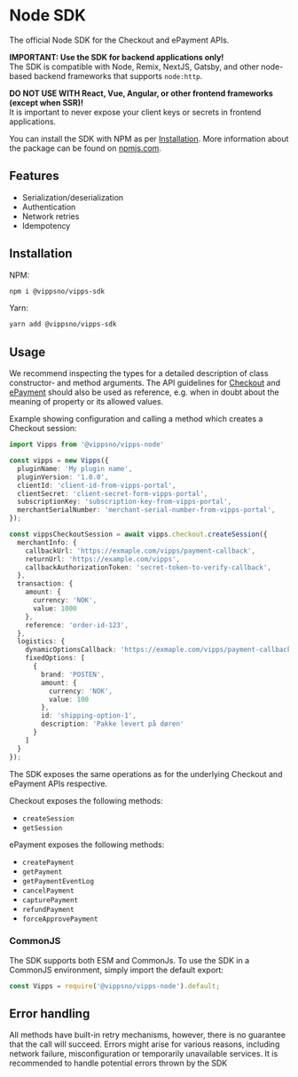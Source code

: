 <!-- START_METADATA
---
sidebar_label: Node
pagination_next: null
pagination_prev: null
---
END_METADATA -->

# Node SDK

The official Node SDK for the Checkout and ePayment APIs.

**IMPORTANT: Use the SDK for backend applications only!**\
The SDK is compatible with Node, Remix, NextJS, Gatsby, and other node-based backend frameworks that supports `node:http`.

**DO NOT USE WITH React, Vue, Angular, or other frontend frameworks (except when SSR)!**\
It is important to never expose your client keys or secrets in frontend applications.

You can install the SDK with NPM as per [Installation](#installation).
More information about the package can be found on [npmjs.com](https://www.npmjs.com/package/@vippsno/vipps-sdk).

## Features

- Serialization/deserialization
- Authentication
- Network retries
- Idempotency

## Installation

NPM:

```sh
npm i @vippsno/vipps-sdk
```

Yarn:
```sh
yarn add @vippsno/vipps-sdk
```


## Usage

We recommend inspecting the types for a detailed description of class constructor- and method arguments. The API guidelines for [Checkout](https://developer.vippsmobilepay.com/docs/APIs/checkout-) and [ePayment](https://developer.vippsmobilepay.com/docs/APIs/epayment-api) should also be used as reference, e.g. when in doubt about the meaning of property or its allowed values.

Example showing configuration and calling a method which creates a Checkout session:

```typescript
import Vipps from '@vippsno/vipps-node'

const vipps = new Vipps({
  pluginName: 'My plugin name',
  pluginVersion: '1.0.0',
  clientId: 'client-id-from-vipps-portal',
  clientSecret: 'client-secret-form-vipps-portal',
  subscriptionKey: 'subscription-key-from-vipps-portal',
  merchantSerialNumber: 'merchant-serial-number-from-vipps-portal',
});

const vippsCheckoutSession = await vipps.checkout.createSession({
  merchantInfo: {
    callbackUrl: 'https://exmaple.com/vipps/payment-callback',
    returnUrl: 'https://example.com/vipps',
    callbackAuthorizationToken: 'secret-token-to-verify-callback',
  },
  transaction: {
    amount: {
      currency: 'NOK',
      value: 1000
    },
    reference: 'order-id-123',
  },
  logistics: {
    dynamicOptionsCallback: 'https://exmaple.com/vipps/payment-callback',
    fixedOptions: [
      {
        brand: 'POSTEN',
        amount: {
          currency: 'NOK',
          value: 100
        },
        id: 'shipping-option-1',
        description: 'Pakke levert på døren'
      }
    ]
  }
});
```

The SDK exposes the same operations as for the underlying Checkout and ePayment APIs respective.

Checkout exposes the following methods:

- `createSession`
- `getSession`

ePayment exposes the following methods:

- `createPayment`
- `getPayment`
- `getPaymentEventLog`
- `cancelPayment`
- `capturePayment`
- `refundPayment`
- `forceApprovePayment`

### CommonJS

The SDK supports both ESM and CommonJs. To use the SDK in a CommonJS environment, simply import the default export:

```javascript
const Vipps = require('@vippsno/vipps-node').default;
```

## Error handling

All methods have built-in retry mechanisms, however, there is no guarantee that the call will succeed. Errors might arise for various reasons, including network failure, misconfiguration or temporarily unavailable services. It is recommended to handle potential errors thrown by the SDK
